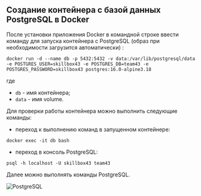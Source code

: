 ## Создание контейнера с базой данных PostgreSQL в Docker  

После установки приложения Docker в командной строке ввести команду для запуска контейнера с PostgreSQL (образ при необходимости загрузится автоматически) :  

    docker run -d --name db -p 5432:5432 -v data:/var/lib/postgresql/data -e POSTGRES_USER=skillbox43 -e POSTGRES_DB=team43 -e POSTGRES_PASSWORD=skillbox43 postgres:16.0-alpine3.18

где

   - `db` - имя контейнера;
   - `data` - имя volume.

Для проверки работы контейнера можно выполнить следующие команды:

   - переход к выполнению команд в запущенном контейнере:

    docker exec -it db bash

   - переход в консоль PostgreSQL:
  
    psql -h localhost -U skillbox43 team43

Далее можно выполнять команды PostgreSQL.  

   ![PostgreSQL](/images/Docker_PostgreSQL.png)